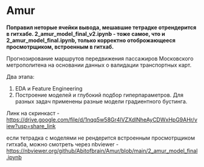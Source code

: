 # Amur
**Поправил неторые ячейки вывода, мешавшие тетрадке отрендерится в гитхабе. 2_amur_model_final_v2.ipynb - тоже самое, что и 2_amur_model_final.ipynb, только корректно отоброжающееся просмотрщиком, встроенным в гитхаб.**

Прогнозирование маршрутов передвижения пассажиров Московского метрополитена на основании данных о валидации транспортных карт.

Два этапа:
1) EDA и Feature Engineering
2) Построение моделей и глубокий подбор гиперпараметров. Для разных задач применены разные модели градиентного бустинга.

Линк на скринкаст - https://drive.google.com/file/d/1nqq5w58Gr4lVZXdlNheAyCDWxHpG9AHr/view?usp=share_link

если тетрадка с моделями не рендерится встроенным просмотрщиком гитхаба, можно смотреть через nbviewer - https://nbviewer.org/github/Abitofbrain/Amur/blob/main/2_amur_model_final.ipynb
